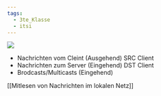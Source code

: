 ```yaml
---
tags:
  - 3te_Klasse
  - itsi
---
```

![](packet-sniffing%2010-04-2025-10.excalidraw.svg)
- Nachrichten vom Cleint (Ausgehend) SRC Client
- Nachrichten zum Server (Eingehend) DST Client
- Brodcasts/Multicasts (Eingehend)

[[Mitlesen von Nachrichten im lokalen Netz]]
